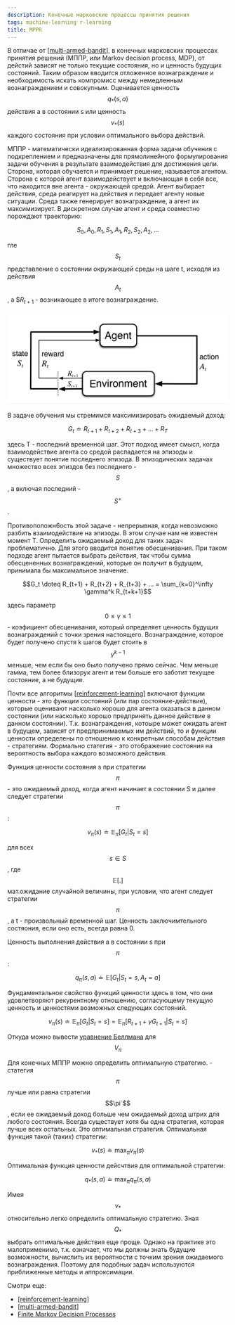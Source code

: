 ```yaml
---
description: Конечные марковские процессы принятия решения
tags: machine-learning r-learning
title: MPPR
---
```

В отличае от [[multi-armed-bandit]], в конечных марковских процессах принятия решений (МППР, или Markov decision process, MDP), от дейстий зависят не только текущие состояния, но и ценность будущих состояний. Таким образом вводится отложенное вознаграждение и необходимость искать компромисс между немедленным вознаграждением и совокупным. Оценивается ценность $$q_*(s, a)$$ действия a в состоянии s или ценность $$v_*(s)$$ каждого состояния при условии оптимального выбора действий.

МППР - математически идеализированная форма задачи обучения с подкреплением и предназначены для прямолинейного формулирования задачи обучения в результате взаимодействия для достижения цели. Сторона, которая обучается и принимает решение, называется агентом. Сторона с которой агент взаимодействует и включающая в себя все, что находится вне агента - окружающей средой. Агент выбирает действия, среда реагирует на действия и передает агенту новые ситуации. Среда также генерирует вознаграждение, а агент их максимизирует. В дискретном случае агент и среда совместно порождают траекторию:

$$S_0, A_0, R_1, S_1, A_1, R_2, S_2, A_2,...$$

гле $$S_t$$ представление о состоянии окружающей среды на шаге t, исходля из действия $$A_t$$, а $$R_{t+1}$ - возникающее в итоге вознаграждение.

![MDP example](../attachments/2023-01-01-23-22-28.png)

В задаче обучения мы стремимся максимизировать ожидаемый доход:

$$G_t \doteq R_{t+1} + R_{t+2} + R_{t+3} + ... + R_T$$

здесь T - последний временной шаг. Этот подход имеет смысл, когда взаимодействие агента со средой распадается на эпизоды и существует понятие последнего эпизода. В эпизодических задачах множество всех эпиздов без последнего - $$S$$, а включая последний - $$S^+$$.

Противоположн6ость этой задаче - непрерывная, когда невозможно разбить взаимодействие на эпизоды. В этом случае нам не известен момент T. Определить ожидаемый доход для таких задач проблематично. Для этого вводится понятие обесценивания. При таком подходе агент пытается выбрать действия, так чтобы сумма обесцененных вознаграждений, которые он получит в будущем, принимала бы максимальное значение.

$$G_t \doteq R_{t+1} + R_{t+2} + R_{t+3} + ... = \sum_{k=0}^\infty \gamma^k R_{t+k+1}$$

здесь параметр $$0 \leq \gamma \leq 1$$ - коэфициент обесценивания, который определяет ценность будущих вознаграждений с точки зрения настоящего. Вознаграждение, которое будет получено спустя k шагов будет стоить в $$\gamma^{k-1}$$ меньше, чем если бы оно было получено прямо сейчас. Чем меньше гамма, тем более близорук агент и тем больше его заботит текущее состояние, а не будущие.

Почти все алгоритмы [[reinforcement-learning]] включают функции ценности - это функции состояний (или пар состояние-действие), которые оценивают насколько хорошо для агента оказаться в данном состоянии (или насколько хорошо предпринять данное действие в данном состоянии). Т.к. вознаграждения, котоыре может ожидать агент в будущем, зависят от предпринимаемых им действий, то и функции ценности определены по отношению к конкретным способам действия - стратегиям. Формально статегия - это отображение состояния на вероятность выбора каждого возможного действия.

Функция ценности состояния s при стратегии $$\pi$$ - это ожидаемый доход, когда агент начинает в состоянии S и далее следует стратегии $$\pi$$:

$$v_{\pi}(s) \doteq \mathbb{E}_{\pi} [G_t|S_t=s]$$

для всех $$s \in S$$, где $$\mathbb{E}[.]$$ мат.ожидание случайной величины, при условии, что агент следует стратегии $$\pi$$, а t - произвольный временной шаг. Ценность заключимтельного состяония, если оно есть, всегда равна 0.

Ценность выполнения действия a в состоянии s при $$\pi$$:

$$q_{\pi}(s, a) \doteq \mathbb{E}[G_t|S_t=s, A_t=a]$$

Фундаментальное свойство функций ценности здесь в том, что они удовлетворяют рекурентному отношению, согласующему текущую ценность и ценностями возможных следующих состояний.

$$v_{\pi}(s) \doteq \mathbb{E}_{\pi} [G_t|S_t=s] = \mathbb{E}_{\pi} [R_{t+1} + \gamma G_{t+1}|S_t=s]$$

Откуда можно вывести [уравнение Беллмана](https://en.wikipedia.org/wiki/Bellman_equation) для $$V_{\pi}$$

Для конечных МППР можно определить оптимальную стратегию. - статегия $$\pi$$ лучше или равна стратегии $$\pi`$$, если ее ожидаемый доход больше чем ожидаемый доход штрих для любого состояния. Всегда существует хотя бы одна стратегия, которая лучше всех остальных. Это оптимальная стратегия. Оптимальная функция такой (таких) стратегии:

$$v_*(s) \doteq \max_{\pi} v_{\pi}(s)$$

Оптимальная функция ценности дейсчтвия для оптимальной стратегии:

$$q_*(s, a) \doteq \max_{\pi} q_{\pi}(s, a)$$

Имея $$v_*$$ относительно легко определить оптимальную стратегию. Зная $$Q_*$$ выбрать оптимальные действия еще проще. Однако на практике это малоприменимо, т.к. означает, что мы должны знать будущие возможности, вычислить их вероятности с точким зрения ожидаемого вознаграждения. Поэтому для подобных задач используются приближенные методы и аппроксимации.

Смотри еще:

- [[reinforcement-learning]]
- [[multi-armed-bandit]]
- [Finite Markov Decision Processes](https://towardsdatascience.com/introduction-to-reinforcement-learning-rl-part-3-finite-markov-decision-processes-51e1f8d3ddb7)

[//begin]: # "Autogenerated link references for markdown compatibility"
[multi-armed-bandit]: multi-armed-bandit "Multy armed bandits"
[reinforcement-learning]: ../lists/reinforcement-learning "Reinforcement learning"
[reinforcement-learning]: ../lists/reinforcement-learning "Reinforcement learning"
[multi-armed-bandit]: multi-armed-bandit "Multy armed bandits"
[//end]: # "Autogenerated link references"
[//begin]: # "Autogenerated link references for markdown compatibility"
[multi-armed-bandit]: multi-armed-bandit "Multy armed bandits"
[reinforcement-learning]: ../lists/reinforcement-learning "Reinforcement learning"
[reinforcement-learning]: ../lists/reinforcement-learning "Reinforcement learning"
[multi-armed-bandit]: multi-armed-bandit "Multy armed bandits"
[//end]: # "Autogenerated link references"